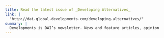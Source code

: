 ```yaml
---
title: Read the latest issue of _Developing Alternatives_
link: |
  "http://dai-global-developments.com/developing-alternatives/"
summary: |
  Developments is DAI’s newsletter. News and feature articles, opinion pieces, and interviews highlight DAI projects and offer insight into global development issues of the day.
---
```

